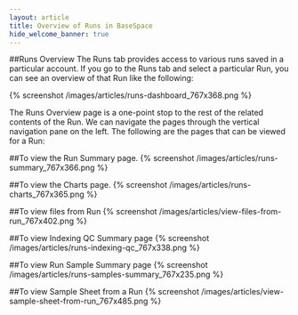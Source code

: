 ```yaml
---
layout: article
title: Overview of Runs in BaseSpace
hide_welcome_banner: true
---
```


##Runs Overview
The Runs tab provides access to various runs saved in a particular account. If you go to the Runs tab and select a particular Run, you can see an overview of that Run like the following:

{% screenshot /images/articles/runs-dashboard_767x368.png %}

The Runs Overview page is a one-point stop to the rest of the related contents of the Run. We can navigate the pages through the vertical navigation pane on the left. The following are the pages that can be viewed for a Run: 

##To view the Run Summary page.
{% screenshot /images/articles/runs-summary_767x366.png %}

##To view the Charts page.
{% screenshot /images/articles/runs-charts_767x365.png %} 

##To view files from Run
{% screenshot /images/articles/view-files-from-run_767x402.png %}

##To view Indexing QC Summary page
{% screenshot /images/articles/runs-indexing-qc_767x338.png %}

##To view Run Sample Summary page
{% screenshot /images/articles/runs-samples-summary_767x235.png %} 

##To view Sample Sheet from a Run
{% screenshot /images/articles/view-sample-sheet-from-run_767x485.png %} 